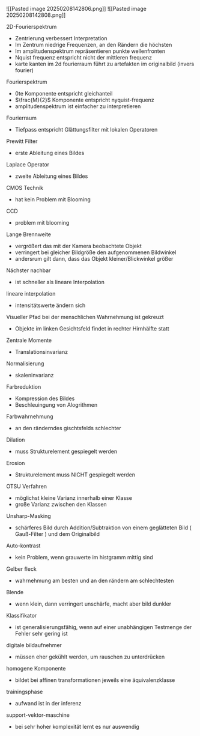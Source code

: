 ![[Pasted image 20250208142806.png]]
![[Pasted image 20250208142808.png]]

2D-Fourierspektrum
- Zentrierung verbessert Interpretation
- Im Zentrum niedrige Frequenzen, an den Rändern die höchsten
- Im amplitudenspektrum repräsentieren punkte wellenfronten
- Nquist frequenz entspricht nicht der mittleren frequenz
- karte kanten im 2d fourierraum führt zu artefakten im originalbild (invers fourier)

Fourierspektrum
- 0te Komponente entspricht gleichanteil
- $\frac{M}{2}$ Komponente entspricht nyquist-frequenz
- amplitudenspektrum ist einfacher zu interpretieren

Fourierraum
- Tiefpass entspricht Glättungsfilter mit lokalen Operatoren

Prewitt Filter
- erste Ableitung eines Bildes

Laplace Operator 
- zweite Ableitung eines Bildes

CMOS Technik
- hat kein Problem mit Blooming

CCD 
- problem mit blooming

Lange Brennweite 
- vergrößert das mit der Kamera beobachtete Objekt
- verringert bei gleicher Bildgröße den aufgenommenen Bildwinkel
- andersrum gilt dann, dass das Objekt kleiner/Blickwinkel größer

Nächster nachbar 
- ist schneller als lineare Interpolation

lineare interpolation
- intensitätswerte ändern sich

Visueller Pfad bei der menschlichen Wahrnehmung ist gekreuzt
- Objekte im linken Gesichtsfeld findet in rechter Hirnhälfte statt

Zentrale Momente 
- Translationsinvarianz

Normalisierung
- skaleninvarianz

Farbreduktion
- Kompression des Bildes
- Beschleuingung von Alogrithmen

Farbwahrnehmung
- an den ränderndes gischtsfelds schlechter

Dilation 
- muss Strukturelement gespiegelt werden

Erosion
- Strukturelement muss NICHT gespiegelt werden

OTSU Verfahren
- möglichst kleine Varianz innerhalb einer Klasse
- große Varianz zwischen den Klassen

Unsharp-Masking
- schärferes Bild durch Addition/Subtraktion von einem geglätteten Bild ( Gauß-Filter ) und dem Originalbild

Auto-kontrast
- kein Problem, wenn grauwerte im histgramm mittig sind

Gelber fleck
- wahrnehmung am besten und an den rändern am schlechtesten

Blende
- wenn klein, dann verringert unschärfe, macht aber bild dunkler

Klassifikator
- ist generalisierungsfähig, wenn auf einer unabhängigen Testmenge der Fehler sehr gering ist

digitale bildaufnehmer
- müssen eher gekühlt werden, um rauschen zu unterdrücken

homogene Komponente
- bildet bei affinen transformationen jeweils eine äquivalenzklasse

trainingsphase
- aufwand ist in der inferenz

support-vektor-maschine
- bei sehr hoher komplexität lernt es nur auswendig


